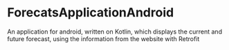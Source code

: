# ForecatsApplicationAndroid
An application for android, written on Kotlin, which displays the current and future forecast, using the information from the website with Retrofit
